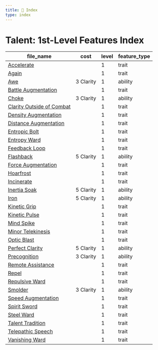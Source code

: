 ```yaml
---
title: 📑 Index
type: index
---
```


# Talent: 1st-Level Features Index

| file_name                                                       | cost      | level | feature_type |
| --------------------------------------------------------------- | --------- | ----- | ------------ |
| [Accelerate](../Accelerate)                                     |           | 1     | trait        |
| [Again](../Again)                                               |           | 1     | trait        |
| [Awe](../Awe)                                                   | 3 Clarity | 1     | ability      |
| [Battle Augmentation](../Battle%20Augmentation)                 |           | 1     | trait        |
| [Choke](../Choke)                                               | 3 Clarity | 1     | ability      |
| [Clarity Outside of Combat](../Clarity%20Outside%20of%20Combat) |           | 1     | trait        |
| [Density Augmentation](../Density%20Augmentation)               |           | 1     | trait        |
| [Distance Augmentation](../Distance%20Augmentation)             |           | 1     | trait        |
| [Entropic Bolt](../Entropic%20Bolt)                             |           | 1     | trait        |
| [Entropy Ward](../Entropy%20Ward)                               |           | 1     | trait        |
| [Feedback Loop](../Feedback%20Loop)                             |           | 1     | trait        |
| [Flashback](../Flashback)                                       | 5 Clarity | 1     | ability      |
| [Force Augmentation](../Force%20Augmentation)                   |           | 1     | trait        |
| [Hoarfrost](../Hoarfrost)                                       |           | 1     | trait        |
| [Incinerate](../Incinerate)                                     |           | 1     | trait        |
| [Inertia Soak](../Inertia%20Soak)                               | 5 Clarity | 1     | ability      |
| [Iron](../Iron)                                                 | 5 Clarity | 1     | ability      |
| [Kinetic Grip](../Kinetic%20Grip)                               |           | 1     | trait        |
| [Kinetic Pulse](../Kinetic%20Pulse)                             |           | 1     | trait        |
| [Mind Spike](../Mind%20Spike)                                   |           | 1     | trait        |
| [Minor Telekinesis](../Minor%20Telekinesis)                     |           | 1     | trait        |
| [Optic Blast](../Optic%20Blast)                                 |           | 1     | trait        |
| [Perfect Clarity](../Perfect%20Clarity)                         | 5 Clarity | 1     | ability      |
| [Precognition](../Precognition)                                 | 3 Clarity | 1     | ability      |
| [Remote Assistance](../Remote%20Assistance)                     |           | 1     | trait        |
| [Repel](../Repel)                                               |           | 1     | trait        |
| [Repulsive Ward](../Repulsive%20Ward)                           |           | 1     | trait        |
| [Smolder](../Smolder)                                           | 3 Clarity | 1     | ability      |
| [Speed Augmentation](../Speed%20Augmentation)                   |           | 1     | trait        |
| [Spirit Sword](../Spirit%20Sword)                               |           | 1     | trait        |
| [Steel Ward](../Steel%20Ward)                                   |           | 1     | trait        |
| [Talent Tradition](../Talent%20Tradition)                       |           | 1     | trait        |
| [Telepathic Speech](../Telepathic%20Speech)                     |           | 1     | trait        |
| [Vanishing Ward](../Vanishing%20Ward)                           |           | 1     | trait        |
